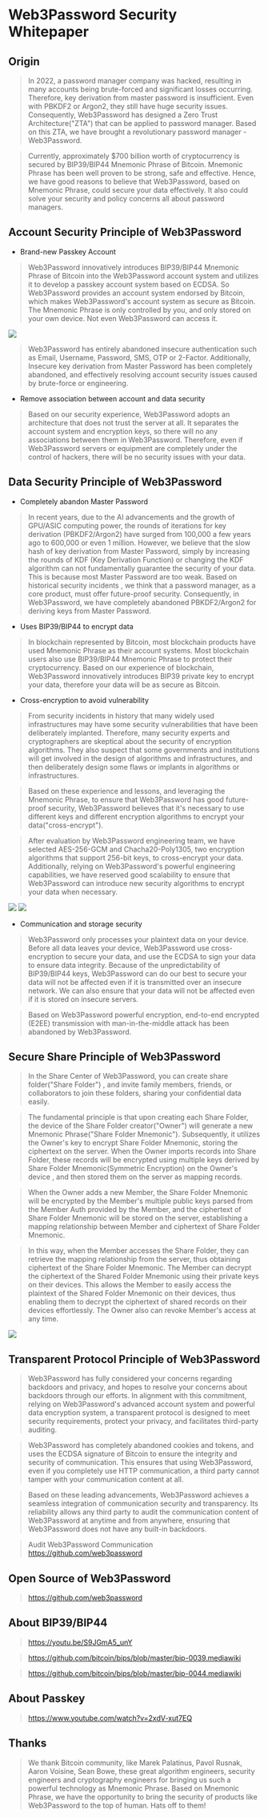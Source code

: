 # Web3Password Security Whitepaper

## Origin

> In 2022, a password manager company was hacked, resulting in many accounts being brute-forced and significant losses occurring. Therefore, key derivation from master password is insufficient. Even with PBKDF2 or Argon2, they still have huge security issues. Consequently, Web3Password has designed a Zero Trust Architecture("ZTA") that can be applied to password manager. Based on this ZTA, we have brought a revolutionary password manager - Web3Password.

> Currently, approximately $700 billion worth of cryptocurrency is secured by BIP39/BIP44 Mnemonic Phrase of Bitcoin. Mnemonic Phrase has been well proven to be strong, safe and effective. Hence, we have good reasons to believe that Web3Password, based on Mnemonic Phrase, could secure your data effectively. It  also could solve your security and policy concerns all about password managers.

## Account Security Principle of Web3Password

- Brand-new Passkey Account

> Web3Password innovatively introduces BIP39/BIP44 Mnemonic Phrase of Bitcoin into the Web3Password account system and utilizes it to develop a passkey account system based on ECDSA. So Web3Password provides an account system endorsed by Bitcoin, which makes Web3Password's account system as secure as Bitcoin. The Mnemonic Phrase is only controlled by you, and only stored on your own device. Not even Web3Password can access it.

![](image/Web3Password-Client-20231130.jpg)

> Web3Password has entirely abandoned insecure authentication such as Email, Username, Password, SMS, OTP or 2-Factor. Additionally, Insecure key derivation from Master Password has been completely abandoned, and effectively resolving account security issues caused by brute-force or engineering.


- Remove association between account and data security

> Based on our security experience, Web3Password adopts an architecture that does not trust the server at all. It separates the account system and encryption keys, so there will no any associations between them in Web3Password. Therefore, even if Web3Password servers or equipment are completely under the control of hackers, there will be no security issues with your data.


## Data Security Principle of Web3Password

- Completely abandon Master Password

> In recent years, due to the AI advancements and the growth of GPU/ASIC computing power, the rounds of iterations for key derivation (PBKDF2/Argon2) have surged from 100,000 a few years ago to 600,000 or even 1 million. However, we believe that the slow hash of key derivation from Master Password, simply by increasing the rounds of KDF (Key Derivation Function) or changing the KDF algorithm can not fundamentally guarantee the security of your data. This is because most Master Password are too weak. Based on historical security incidents , we think that a password manager, as a core product, must offer future-proof security. Consequently, in Web3Password, we have completely abandoned PBKDF2/Argon2 for deriving keys from Master Password.

- Uses BIP39/BIP44 to encrypt data

> In blockchain represented by Bitcoin, most blockchain products have used Mnemonic Phrase as their account systems. Most blockchain users also use BIP39/BIP44 Mnemonic Phrase to protect their cryptocurrency. Based on our experience of blockchain, Web3Password innovatively introduces BIP39 private key to encrypt your data, therefore your data will be as secure as Bitcoin.

- Cross-encryption to avoid vulnerability

> From security incidents in history that many widely used infrastructures may have some security vulnerabilities that have been deliberately implanted. Therefore, many security experts and cryptographers are skeptical about the security of encryption algorithms. They also suspect that some governments and institutions will get involved in the design of algorithms and infrastructures, and then deliberately design some flaws or implants in algorithms or infrastructures. 

> Based on these experience and lessons, and leveraging the Mnemonic Phrase, to ensure that Web3Password has good future-proof security, Web3Password believes that it's necessary to use different keys and different encryption algorithms to encrypt your data("cross-encrypt"). 

> After evaluation by Web3Password engineering team, we have selected AES-256-GCM and Chacha20-Poly1305, two encryption algorithms that support 256-bit keys,  to cross-encrypt your data. Additionally,  relying on Web3Password's powerful engineering capabilities, we have reserved good scalability to ensure that Web3Password can introduce new security algorithms to encrypt your data when necessary.

![](image/Web3Password-Client-20231130.jpg)
![](image/Web3Password-Full-20231130.jpg)

- Communication and storage security

> Web3Password only processes your plaintext data on your device. Before all data leaves your device, Web3Password use cross-encryption to secure your data, and use the ECDSA to sign your data to ensure data integrity. Because of the unpredictability of BIP39/BIP44 keys, Web3Password can do our best to secure your data will not be affected even if it is transmitted over an insecure network. We can also ensure that your data will not be affected even if it is stored on insecure servers. 

> Based on Web3Password powerful encryption, end-to-end encrypted (E2EE) transmission with man-in-the-middle attack has been abandoned by Web3Password.


## Secure Share Principle of Web3Password

> In the Share Center of Web3Password, you can create share folder("Share Folder") ,  and invite family members, friends, or collaborators to join these folders, sharing your confidential data easily. 

> The fundamental principle is that upon creating each Share Folder, the device of the Share Folder creator("Owner") will generate a new Mnemonic Phrase("Share Folder Mnemonic"). Subsequently, it utilizes the Owner's key to encrypt Share Folder Mnemonic, storing the ciphertext on the server. When the Owner imports records into Share Folder, these records will be encrypted using multiple keys derived by Share Folder Mnemonic(Symmetric Encryption) on the Owner's device , and then stored them on the server as mapping records. 

> When the Owner adds a new Member, the Share Folder Mnemonic will be encrypted by the Member's multiple public keys parsed from the Member Auth provided by the Member, and the ciphertext of Share Folder Mnemonic will be stored on the server,  establishing a mapping relationship between Member and ciphertext of Share Folder Mnemonic. 

> In this way, when the Member accesses the Share Folder, they can retrieve the mapping relationship from the server, thus obtaining ciphertext of the Share Folder Mnemonic. The Member can decrypt the ciphertext of the Shared Folder Mnemonic using their private keys on their devices. This allows the Member to easily access the plaintext of the Shared Folder Mnemonic on their devices, thus enabling them to decrypt the ciphertext of shared records on their devices effortlessly. The Owner also can revoke Member's access at any time.

![](image/Web3Password-Secure-Share-20231130.jpg)

## Transparent Protocol Principle of Web3Password

> Web3Password has fully considered your concerns regarding backdoors and privacy, and hopes to resolve your concerns about backdoors through our efforts. In alignment with this commitment, relying on Web3Password's advanced account system and powerful data encryption system, a transparent protocol is designed to meet security requirements, protect your privacy, and facilitates third-party auditing.

> Web3Password has completely abandoned cookies and tokens, and uses the ECDSA signature of Bitcoin to ensure the integrity and security of communication. This ensures that using Web3Password, even if you completely use HTTP communication, a third party cannot tamper with your communication content at all. 

> Based on these leading advancements, Web3Password achieves a seamless integration of communication security and transparency. Its reliability allows any third party to audit the communication content of Web3Password at anytime and from anywhere, ensuring that Web3Password does not have any built-in backdoors.


> Audit Web3Password Communication
> https://github.com/web3password


## Open Source of Web3Password
> https://github.com/web3password


## About BIP39/BIP44
> https://youtu.be/S9JGmA5_unY

> https://github.com/bitcoin/bips/blob/master/bip-0039.mediawiki

> https://github.com/bitcoin/bips/blob/master/bip-0044.mediawiki


## About Passkey
> https://www.youtube.com/watch?v=2xdV-xut7EQ


## Thanks
> We thank Bitcoin community, like Marek Palatinus, Pavol Rusnak, Aaron Voisine, Sean Bowe, these great algorithm engineers, security engineers and cryptography engineers for bringing us such a powerful technology as Mnemonic Phrase. Based on Mnemonic Phrase, we have the opportunity to bring the security of products like Web3Password to the top of human. Hats off to them!

